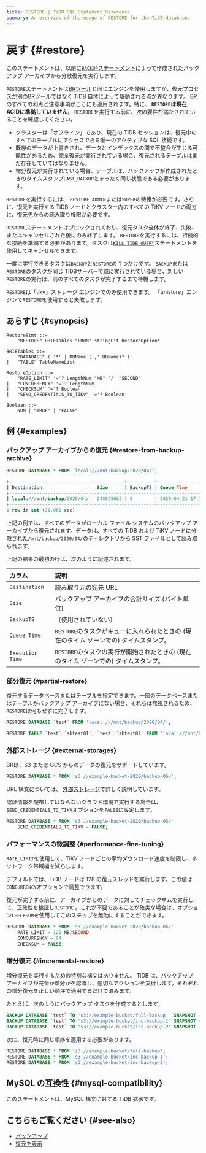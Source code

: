 ```yaml
---
title: RESTORE | TiDB SQL Statement Reference
summary: An overview of the usage of RESTORE for the TiDB database.
---
```


# 戻す {#restore}

このステートメントは、以前に[`BACKUP`ステートメント](/sql-statements/sql-statement-backup.md)によって作成されたバックアップ アーカイブから分散復元を実行します。

`RESTORE`ステートメントは[BRツール](/br/backup-and-restore-overview.md)と同じエンジンを使用しますが、復元プロセスが別のBRツールではなく TiDB 自体によって駆動される点が異なります。 BRのすべての利点と注意事項がここにも適用されます。特に、 **`RESTORE`は現在ACIDに準拠していません**。 `RESTORE`を実行する前に、次の要件が満たされていることを確認してください。

-   クラスターは「オフライン」であり、現在の TiDB セッションは、復元中のすべてのテーブルにアクセスできる唯一のアクティブな SQL 接続です。
-   既存のデータが上書きされ、データとインデックスの間で不整合が生じる可能性があるため、完全復元が実行されている場合、復元されるテーブルはまだ存在していてはなりません。
-   増分復元が実行されている場合、テーブルは、バックアップが作成されたときのタイムスタンプ`LAST_BACKUP`とまったく同じ状態である必要があります。

`RESTORE`を実行するには、 `RESTORE_ADMIN`または`SUPER`の特権が必要です。さらに、復元を実行する TiDB ノードとクラスター内のすべての TiKV ノードの両方に、復元先からの読み取り権限が必要です。

`RESTORE`ステートメントはブロックされており、復元タスク全体が終了、失敗、またはキャンセルされた後にのみ終了します。 `RESTORE`を実行するには、持続的な接続を準備する必要があります。タスクは[`KILL TIDB QUERY`](/sql-statements/sql-statement-kill.md)ステートメントを使用してキャンセルできます。

一度に実行できるタスクは`BACKUP`と`RESTORE`の 1 つだけです。 `BACKUP`または`RESTORE`のタスクが同じ TiDBサーバーで既に実行されている場合、新しい`RESTORE`の実行は、前のすべてのタスクが完了するまで待機します。

`RESTORE`は「tikv」ストレージ エンジンでのみ使用できます。 「unistore」エンジンで`RESTORE`を使用すると失敗します。

## あらすじ {#synopsis}

```ebnf+diagram
RestoreStmt ::=
    "RESTORE" BRIETables "FROM" stringLit RestoreOption*

BRIETables ::=
    "DATABASE" ( '*' | DBName (',' DBName)* )
|   "TABLE" TableNameList

RestoreOption ::=
    "RATE_LIMIT" '='? LengthNum "MB" '/' "SECOND"
|   "CONCURRENCY" '='? LengthNum
|   "CHECKSUM" '='? Boolean
|   "SEND_CREDENTIALS_TO_TIKV" '='? Boolean

Boolean ::=
    NUM | "TRUE" | "FALSE"
```

## 例 {#examples}

### バックアップ アーカイブからの復元 {#restore-from-backup-archive}


```sql
RESTORE DATABASE * FROM 'local:///mnt/backup/2020/04/';
```

```sql
+------------------------------+-----------+----------+---------------------+---------------------+
| Destination                  | Size      | BackupTS | Queue Time          | Execution Time      |
+------------------------------+-----------+----------+---------------------+---------------------+
| local:///mnt/backup/2020/04/ | 248665063 | 0        | 2020-04-21 17:16:55 | 2020-04-21 17:16:55 |
+------------------------------+-----------+----------+---------------------+---------------------+
1 row in set (28.961 sec)
```

上記の例では、すべてのデータがローカル ファイル システムのバックアップ アーカイブから復元されます。データは、すべての TiDB および TiKV ノードに分散された`/mnt/backup/2020/04/`のディレクトリから SST ファイルとして読み取られます。

上記の結果の最初の行は、次のように記述されます。

| カラム              | 説明                                                 |
| :--------------- | :------------------------------------------------- |
| `Destination`    | 読み取り元の宛先 URL                                       |
| `Size`           | バックアップ アーカイブの合計サイズ (バイト単位)                         |
| `BackupTS`       | （使用されていない）                                         |
| `Queue Time`     | `RESTORE`のタスクがキューに入れられたときの (現在のタイム ゾーンでの) タイムスタンプ。 |
| `Execution Time` | `RESTORE`のタスクの実行が開始されたときの (現在のタイム ゾーンでの) タイムスタンプ。  |

### 部分復元 {#partial-restore}

復元するデータベースまたはテーブルを指定できます。一部のデータベースまたはテーブルがバックアップ アーカイブにない場合、それらは無視されるため、 `RESTORE`は何もせずに完了します。


```sql
RESTORE DATABASE `test` FROM 'local:///mnt/backup/2020/04/';
```


```sql
RESTORE TABLE `test`.`sbtest01`, `test`.`sbtest02` FROM 'local:///mnt/backup/2020/04/';
```

### 外部ストレージ {#external-storages}

BRは、S3 または GCS からのデータの復元をサポートしています。


```sql
RESTORE DATABASE * FROM 's3://example-bucket-2020/backup-05/';
```

URL 構文については、 [外部ストレージ](/br/backup-and-restore-storages.md)で詳しく説明しています。

認証情報を配布してはならないクラウド環境で実行する場合は、 `SEND_CREDENTIALS_TO_TIKV`オプションを`FALSE`に設定します。


```sql
RESTORE DATABASE * FROM 's3://example-bucket-2020/backup-05/'
    SEND_CREDENTIALS_TO_TIKV = FALSE;
```

### パフォーマンスの微調整 {#performance-fine-tuning}

`RATE_LIMIT`を使用して、TiKV ノードごとの平均ダウンロード速度を制限し、ネットワーク帯域幅を減らします。

デフォルトでは、TiDB ノードは 128 の復元スレッドを実行します。この値は`CONCURRENCY`オプションで調整できます。

復元が完了する前に、アーカイブからのデータに対してチェックサムを実行して、正確性を検証し`RESTORE` 。これが不要であることが確実な場合は、オプション`CHECKSUM`を使用してこのステップを無効にすることができます。


```sql
RESTORE DATABASE * FROM 's3://example-bucket-2020/backup-06/'
    RATE_LIMIT = 120 MB/SECOND
    CONCURRENCY = 64
    CHECKSUM = FALSE;
```

### 増分復元 {#incremental-restore}

増分復元を実行するための特別な構文はありません。 TiDB は、バックアップ アーカイブが完全か増分かを認識し、適切なアクションを実行します。それぞれの増分復元を正しい順序で適用するだけで済みます。

たとえば、次のようにバックアップ タスクを作成するとします。


```sql
BACKUP DATABASE `test` TO 's3://example-bucket/full-backup'  SNAPSHOT = 413612900352000;
BACKUP DATABASE `test` TO 's3://example-bucket/inc-backup-1' SNAPSHOT = 414971854848000 LAST_BACKUP = 413612900352000;
BACKUP DATABASE `test` TO 's3://example-bucket/inc-backup-2' SNAPSHOT = 416353458585600 LAST_BACKUP = 414971854848000;
```

次に、復元時に同じ順序を適用する必要があります。


```sql
RESTORE DATABASE * FROM 's3://example-bucket/full-backup';
RESTORE DATABASE * FROM 's3://example-bucket/inc-backup-1';
RESTORE DATABASE * FROM 's3://example-bucket/inc-backup-2';
```

## MySQL の互換性 {#mysql-compatibility}

このステートメントは、MySQL 構文に対する TiDB 拡張です。

## こちらもご覧ください {#see-also}

-   [バックアップ](/sql-statements/sql-statement-backup.md)
-   [復元を表示](/sql-statements/sql-statement-show-backups.md)

